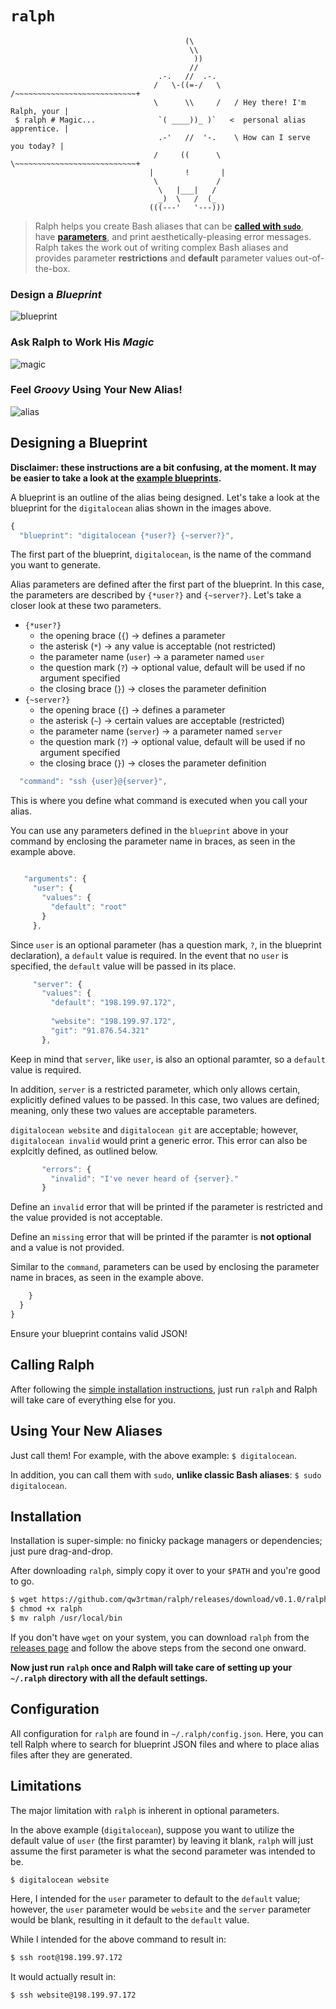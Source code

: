 `ralph`
=======


```
                                       (\
                                        \\
                                         ))
                                        //
                                 .-.   //  .-.
                                /   \-((=-/   \    /~~~~~~~~~~~~~~~~~~~~~~~~~~~+
                                \      \\     /   / Hey there! I'm Ralph, your |
 $ ralph # Magic...              `( ____))_ )`   <  personal alias apprentice. |
                                 .-'   //  '-.    \ How can I serve you today? |
                                /     ((      \    \~~~~~~~~~~~~~~~~~~~~~~~~~~~+
                               |       !       |
                                \             /
                                 \   |___|   /
                                 _)  \   /  (_
                               (((---'   '---)))
```

> Ralph helps you create Bash aliases that can be [**called with `sudo`**](#using-your-new-aliases), have [**parameters**](#design-a-blueprint), and print aesthetically-pleasing error messages. Ralph takes the work out of writing complex Bash aliases and provides parameter **restrictions** and **default** parameter values out-of-the-box.

### Design a *Blueprint*
![blueprint](https://cloud.githubusercontent.com/assets/1139621/7335747/8b64fe6a-eb98-11e4-818a-663748c3efdd.png)

### Ask Ralph to Work His *Magic*
![magic](https://cloud.githubusercontent.com/assets/1139621/7335748/8b71f5fc-eb98-11e4-97ca-34dbab476b68.png)

### Feel *Groovy* Using Your New Alias!
![alias](https://cloud.githubusercontent.com/assets/1139621/7335749/8b7329b8-eb98-11e4-8858-5d4ed0ab4fff.png)

## Designing a Blueprint

**Disclaimer: these instructions are a bit confusing, at the moment. It may be easier to take a look at the [example blueprints](https://github.com/qw3rtman/ralph/tree/master/examples).**

A blueprint is an outline of the alias being designed. Let's take a look at the blueprint for the `digitalocean` alias shown in the images above.

```javascript
{
  "blueprint": "digitalocean {*user?} {~server?}",
```

The first part of the blueprint, `digitalocean`, is the name of the command you want to generate.

Alias parameters are defined after the first part of the blueprint. In this case, the parameters are described by `{*user?}` and `{~server?}`. Let's take a closer look at these two parameters.

- `{*user?}`
  - the opening brace (`{`) → defines a parameter
  - the asterisk (`*`) → any value is acceptable (not restricted)
  - the parameter name (`user`) → a parameter named `user`
  - the question mark (`?`) → optional value, default will be used if no argument specified
  - the closing brace (`}`) → closes the parameter definition
- `{~server?}`
  - the opening brace (`{`) → defines a parameter
  - the asterisk (`~`) → certain values are acceptable (restricted)
  - the parameter name (`server`) → a parameter named `server`
  - the question mark (`?`) → optional value, default will be used if no argument specified
  - the closing brace (`}`) → closes the parameter definition

```javascript
  "command": "ssh {user}@{server}",
```

This is where you define what command is executed when you call your alias.

You can use any parameters defined in the `blueprint` above in your command by enclosing the parameter name in braces, as seen in the example above.

```javascript

   "arguments": {
     "user": {
       "values": {
         "default": "root"
       }
     },
```

Since `user` is an optional parameter (has a question mark, `?`, in the blueprint declaration), a `default` value is required. In the event that no `user` is specified, the `default` value will be passed in its place.

```javascript
     "server": {
       "values": {
         "default": "198.199.97.172",
         
         "website": "198.199.97.172",
         "git": "91.876.54.321"
       },
```

Keep in mind that `server`, like `user`, is also an optional paramter, so a `default` value is required.

In addition, `server` is a restricted parameter, which only allows certain, explicitly defined values to be passed. In this case, two values are defined; meaning, only these two values are acceptable parameters.

`digitalocean website` and `digitalocean git` are acceptable; however, `digitalocean invalid` would print a generic error. This error can also be explcitly defined, as outlined below.

```javascript
       "errors": {
         "invalid": "I've never heard of {server}."
       }
```

Define an `invalid` error that will be printed if the parameter is restricted and the value provided is not acceptable.

Define an `missing` error that will be printed if the paramter is **not optional** and a value is not provided.

Similar to the `command`, parameters can be used by enclosing the parameter name in braces, as seen in the example above.

```javascript
    }
  }
}
```

Ensure your blueprint contains valid JSON!

## Calling Ralph
After following the [simple installation instructions](#installation), just run `ralph` and Ralph will take care of everything else for you.

## Using Your New Aliases
Just call them! For example, with the above example: `$ digitalocean`.

In addition, you can call them with `sudo`, **unlike classic Bash aliases**: `$ sudo digitalocean`.

## Installation
Installation is super-simple: no finicky package managers or dependencies; just pure drag-and-drop.

After downloading `ralph`, simply copy it over to your `$PATH` and you're good to go.
```sh
$ wget https://github.com/qw3rtman/ralph/releases/download/v0.1.0/ralph
$ chmod +x ralph
$ mv ralph /usr/local/bin
```

If you don't have `wget` on your system, you can download `ralph` from the [releases page](https://github.com/qw3rtman/ralph/releases) and follow the above steps from the second one onward.

**Now just run `ralph` once and Ralph will take care of setting up your `~/.ralph` directory with all the default settings.**

## Configuration
All configuration for `ralph` are found in `~/.ralph/config.json`. Here, you can tell Ralph where to search for blueprint JSON files and where to place alias files after they are generated.

## Limitations
The major limitation with `ralph` is inherent in optional parameters.

In the above example (`digitalocean`), suppose you want to utilize the default value of `user` (the first paramter) by leaving it blank, `ralph` will just assume the first parameter is what the second parameter was intended to be.

```sh
$ digitalocean website
```

Here, I intended for the `user` parameter to default to the `default` value; however, the `user` parameter would be `website` and the `server` parameter would be blank, resulting in it default to the `default` value.

While I intended for the above command to result in:

```sh
$ ssh root@198.199.97.172
```

It would actually result in:

```sh
$ ssh website@198.199.97.172
```
